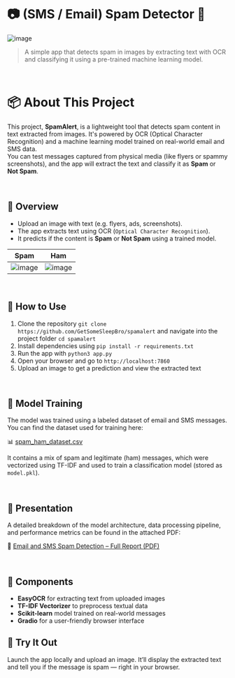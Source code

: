 # 📷 (SMS / Email) Spam Detector 🤖
![image](https://github.com/user-attachments/assets/18d79358-971c-460d-a3e7-cb6c30ca77dd)
> A simple app that detects spam in images by extracting text with OCR and classifying it using a pre-trained machine learning model.

<br>

# 📦 About This Project

This project, **SpamAlert**, is a lightweight tool that detects spam content in text extracted from images. It's powered by OCR (Optical Character Recognition) and a machine learning model trained on real-world email and SMS data.  
You can test messages captured from physical media (like flyers or spammy screenshots), and the app will extract the text and classify it as **Spam** or **Not Spam**.

<br>

## 📄 Overview

- Upload an image with text (e.g. flyers, ads, screenshots).
- The app extracts text using OCR (`Optical Character Recognition`).
- It predicts if the content is **Spam** or **Not Spam** using a trained model.

| Spam | Ham |
|-|-|
| ![image](https://github.com/user-attachments/assets/742b14b8-0b55-497d-9098-05c1722a1cee) | ![image](https://github.com/user-attachments/assets/fc511add-2b18-4e6c-9c60-f2cbd62475da) |

<br>

## 📂 How to Use

1. Clone the repository `git clone https://github.com/GetSomeSleepBro/spamalert` and navigate into the project folder `cd spamalert`
2. Install dependencies using `pip install -r requirements.txt`  
3. Run the app with `python3 app.py`  
4. Open your browser and go to `http://localhost:7860`  
5. Upload an image to get a prediction and view the extracted text  

<br>

## 🧠 Model Training
The model was trained using a labeled dataset of email and SMS messages. You can find the dataset used for training here:  

📊 [spam_ham_dataset.csv](./spam_ham/spam_ham_dataset.csv)  

It contains a mix of spam and legitimate (ham) messages, which were vectorized using TF-IDF and used to train a classification model (stored as `model.pkl`).  

<br>

## 📑 Presentation

A detailed breakdown of the model architecture, data processing pipeline, and performance metrics can be found in the attached PDF:  

🔗 [Email and SMS Spam Detection – Full Report (PDF)](./Email-and-SMS-Spam-Detection.pdf)  

<br>

## 🔧 Components

- **EasyOCR** for extracting text from uploaded images
- **TF-IDF Vectorizer** to preprocess textual data
- **Scikit-learn** model trained on real-world messages
- **Gradio** for a user-friendly browser interface

## 🧪 Try It Out

Launch the app locally and upload an image. It’ll display the extracted text and tell you if the message is spam — right in your browser.

